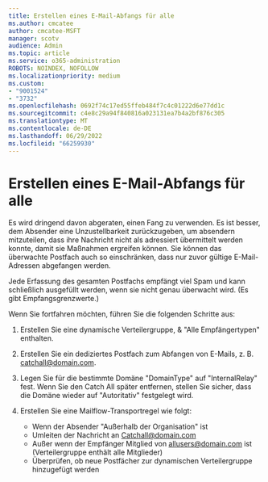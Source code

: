 ```yaml
---
title: Erstellen eines E-Mail-Abfangs für alle
ms.author: cmcatee
author: cmcatee-MSFT
manager: scotv
audience: Admin
ms.topic: article
ms.service: o365-administration
ROBOTS: NOINDEX, NOFOLLOW
ms.localizationpriority: medium
ms.custom:
- "9001524"
- "3732"
ms.openlocfilehash: 0692f74c17ed55ffeb484f7c4c01222d6e77dd1c
ms.sourcegitcommit: c4e8c29a94f840816a023131ea7b4a2bf876c305
ms.translationtype: MT
ms.contentlocale: de-DE
ms.lasthandoff: 06/29/2022
ms.locfileid: "66259930"
---
```

# <a name="create-an-email-catch-all"></a>Erstellen eines E-Mail-Abfangs für alle

Es wird dringend davon abgeraten, einen Fang zu verwenden. Es ist besser, dem Absender eine Unzustellbarkeit zurückzugeben, um absendern mitzuteilen, dass ihre Nachricht nicht als adressiert übermittelt werden konnte, damit sie Maßnahmen ergreifen können. Sie können das überwachte Postfach auch so einschränken, dass nur zuvor gültige E-Mail-Adressen abgefangen werden. 

Jede Erfassung des gesamten Postfachs empfängt viel Spam und kann schließlich ausgefüllt werden, wenn sie nicht genau überwacht wird. (Es gibt Empfangsgrenzwerte.) 

Wenn Sie fortfahren möchten, führen Sie die folgenden Schritte aus:

1. Erstellen Sie eine dynamische Verteilergruppe, & "Alle Empfängertypen" enthalten.

2. Erstellen Sie ein dediziertes Postfach zum Abfangen von E-Mails, z. B. catchall@domain.com.

3. Legen Sie für die bestimmte Domäne "DomainType" auf "InternalRelay" fest. Wenn Sie den Catch All später entfernen, stellen Sie sicher, dass die Domäne wieder auf "Autoritativ" festgelegt wird.

4. Erstellen Sie eine Mailflow-Transportregel wie folgt:

    - Wenn der Absender "Außerhalb der Organisation" ist
    - Umleiten der Nachricht an Catchall@domain.com
    - Außer wenn der Empfänger Mitglied von allusers@domain.com ist (Verteilergruppe enthält alle Mitglieder)
    - Überprüfen, ob neue Postfächer zur dynamischen Verteilergruppe hinzugefügt werden
